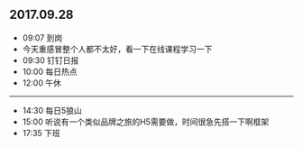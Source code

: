 ## 2017.09.28
* 09:07 到岗
* 今天重感冒整个人都不太好，看一下在线课程学习一下
* 09:30 钉钉日报
* 10:00 每日热点
* 12:00 午休
-------------------
* 14:30 每日5狼山
* 15:00 听说有一个类似品牌之旅的H5需要做，时间很急先搭一下啊框架
* 17:35 下班